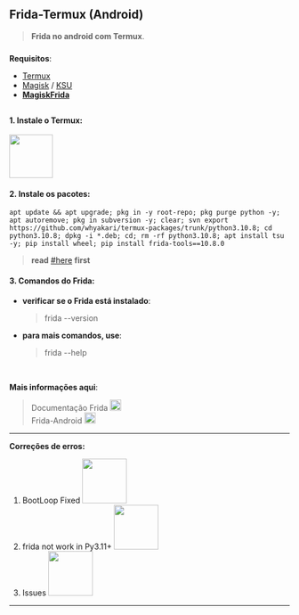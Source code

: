 ## Frida-Termux (Android)
> **Frida no android com Termux**.

###

**Requisitos**: 
 - [Termux](https://github.com/HardcodedCat/termux-monet/releases) </br>
 - [Magisk](https://github.com/topjohnwu/Magisk/releases/download/v25.2/Magisk-v25.2.apk) / [KSU](https://github.com/whyakari/kernel_Moe_ginkgo)
 - **[MagiskFrida](https://github.com/ViRb3/magisk-frida/releases/download/15.2.1-1/MagiskFrida-15.2.1-1.zip)**

##

#### 1. Instale o Termux: <br><br> [<img src="https://raw.githubusercontent.com/HardcodedCat/termux-monet/master/art/ic_monet_dark.svg#gh-dark-mode-only" width="78">](https://github.com/HardcodedCat/termux-monet/releases)    

#### 2. Instale os pacotes:
    apt update && apt upgrade; pkg in -y root-repo; pkg purge python -y; apt autoremove; pkg in subversion -y; clear; svn export https://github.com/whyakari/termux-packages/trunk/python3.10.8; cd python3.10.8; dpkg -i *.deb; cd; rm -rf python3.10.8; apt install tsu -y; pip install wheel; pip install frida-tools==10.8.0
> **read** [#here](https://github.com/whyakari/frida-termux/issues/3#issue-1762058184) **first**

#### 3. Comandos do Frida:
 - **verificar se o Frida está instalado**:
   > frida --version
 - **para mais comandos, use**:
   > frida --help

<br>

__Mais informações aqui__:
  > Documentação Frida [<img src="https://avatars.githubusercontent.com/u/4073090?s=200&v=4" width="20x100">](https://frida.re/docs) </br>
  > Frida-Android [<img src="https://avatars.githubusercontent.com/u/4073090?s=200&v=4" width="20x100">](https://frida.re/docs/examples/android/) <br>
  > [](https://github.com/frida)

-----
__Correções de erros:__ <br>
   1. BootLoop Fixed [<img src="https://img.shields.io/badge/GitHub-100000?style=for-the-badge&logo=github&logoColor=white" width="80x100">](https://github.com/whyakari/Frida-Termux/issues/1#issue-1331129541)
   2. frida not work in Py3.11+ [<img src="https://img.shields.io/badge/GitHub-100000?style=for-the-badge&logo=github&logoColor=white" width="80x100">](https://github.com/whyakari/Frida-Termux/issues/3#issue-1762058184)
   3. Issues [<img src="https://img.shields.io/badge/GitHub-100000?style=for-the-badge&logo=github&logoColor=white" width="80x100">](https://github.com/whyakari/Frida-Termux/issues/)

----
